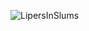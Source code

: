 ![LipersInSlums](https://cdn.discordapp.com/attachments/631498547610779659/631866413606371361/lipers_in_slums_03.png)
